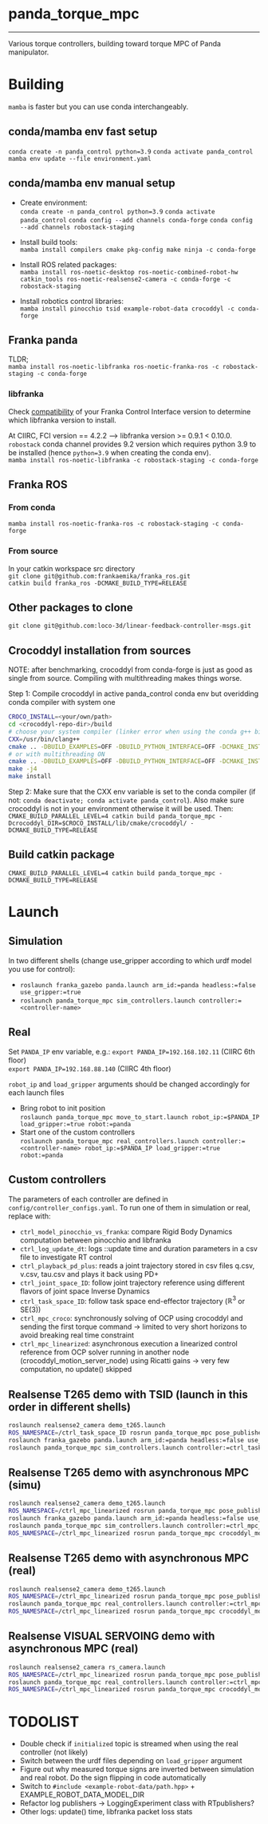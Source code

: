 # panda_torque_mpc
------------------
Various torque controllers, building toward torque MPC of Panda manipulator. 

# Building
`mamba` is faster but you can use conda interchangeably.
## conda/mamba env fast setup
`conda create -n panda_control python=3.9`
`conda activate panda_control`
`mamba env update --file environment.yaml`

## conda/mamba env manual setup
* Create environment:  
`conda create -n panda_control python=3.9`
`conda activate panda_control`
`conda config --add channels conda-forge`
`conda config --add channels robostack-staging`

* Install build tools:  
`mamba install compilers cmake pkg-config make ninja -c conda-forge`

* Install ROS related packages:  
`mamba install ros-noetic-desktop ros-noetic-combined-robot-hw catkin_tools ros-noetic-realsense2-camera -c conda-forge -c robostack-staging`

* Install robotics control libraries:  
`mamba install pinocchio tsid example-robot-data crocoddyl -c conda-forge`

## Franka panda
TLDR;  
`mamba install ros-noetic-libfranka ros-noetic-franka-ros -c robostack-staging -c conda-forge`

### libfranka
Check [compatibility](https://frankaemika.github.io/docs/compatibility.html "FCI-libfranka compatibily matrix") of your Franka Control Interface version to determine which libfranka version to install.

At CIIRC, FCI version == 4.2.2  --> libfranka version >= 0.9.1 < 0.10.0. `robostack` conda channel provides 9.2 version which requires python 3.9 to be installed (hence `python=3.9` when creating the conda env).   
`mamba install ros-noetic-libfranka -c robostack-staging -c conda-forge`

## Franka ROS
### From conda
`mamba install ros-noetic-franka-ros -c robostack-staging -c conda-forge`

### From source
In your catkin workspace src directory  
`git clone git@github.com:frankaemika/franka_ros.git`  
`catkin build franka_ros -DCMAKE_BUILD_TYPE=RELEASE`  

## Other packages to clone
`git clone git@github.com:loco-3d/linear-feedback-controller-msgs.git`

## Crocoddyl installation from sources
NOTE: after benchmarking, crocoddyl from conda-forge is just as good as single from source.
Compiling with multithreading makes things worse.

Step 1: 
Compile crocoddyl in active panda_control conda env but overidding conda compiler with system one
```bash
CROCO_INSTALL=<your/own/path>
cd <crocoddyl-repo-dir>/build
# choose your system compiler (linker error when using the conda g++ bin!!). E.G.:
CXX=/usr/bin/clang++
cmake .. -DBUILD_EXAMPLES=OFF -DBUILD_PYTHON_INTERFACE=OFF -DCMAKE_INSTALL_PREFIX=$CROCO_INSTALL
# or with multithreading ON
cmake .. -DBUILD_EXAMPLES=OFF -DBUILD_PYTHON_INTERFACE=OFF -DCMAKE_INSTALL_PREFIX=$CROCO_INSTALL -BUILD_WITH_MULTITHREADS=ON
make -j4
make install
```

Step 2:
Make sure that the CXX env variable is set to the conda compiler (if not: `conda deactivate; conda activate panda_control`). 
Also make sure crocoddyl is not in your environment otherwise it will be used. 
Then:
`CMAKE_BUILD_PARALLEL_LEVEL=4 catkin build panda_torque_mpc -Dcrocoddyl_DIR=$CROCO_INSTALL/lib/cmake/crocoddyl/ -DCMAKE_BUILD_TYPE=RELEASE`

## Build catkin package
`CMAKE_BUILD_PARALLEL_LEVEL=4 catkin build panda_torque_mpc -DCMAKE_BUILD_TYPE=RELEASE`

## 
# Launch
## Simulation
In two different shells (change use_gripper according to which urdf model you use for control):  

* `roslaunch franka_gazebo panda.launch arm_id:=panda headless:=false use_gripper:=true`
* `roslaunch panda_torque_mpc sim_controllers.launch controller:=<controller-name>`

## Real
Set `PANDA_IP` env variable, e.g.:
`export PANDA_IP=192.168.102.11` (CIIRC 6th floor)  
`export PANDA_IP=192.168.88.140` (CIIRC 4th floor)  

`robot_ip` and `load_gripper` arguments should be changed accordingly for each launch files

* Bring robot to init position  
`roslaunch panda_torque_mpc move_to_start.launch robot_ip:=$PANDA_IP load_gripper:=true robot:=panda`
* Start one of the custom controllers  
`roslaunch panda_torque_mpc real_controllers.launch controller:=<controller-name> robot_ip:=$PANDA_IP load_gripper:=true robot:=panda`

## Custom controllers
The parameters of each controller are defined in `config/controller_configs.yaml`. To run one of them in simulation or real, replace <controller-name> with:
* `ctrl_model_pinocchio_vs_franka`: compare Rigid Body Dynamics computation between pinocchio and libfranka
* `ctrl_log_update_dt`: logs ::update time and duration parameters in a csv file to investigate RT control
* `ctrl_playback_pd_plus`: reads a joint trajectory stored in csv files q.csv, v.csv, tau.csv and plays it back using PD+ 
* `ctrl_joint_space_ID`: follow joint trajectory reference using different flavors of joint space Inverse Dynamics 
* `ctrl_task_space_ID`: follow task space end-effector trajectory ($\mathbb{R}^3$ or SE(3)) 
* `ctrl_mpc_croco`: synchronously solving of OCP using crocoddyl and sending the first torque command -> limited to very short horizons to avoid breaking real time constraint 
* `ctrl_mpc_linearized`: asynchronous execution a linearized control reference from OCP solver running in another node (crocoddyl_motion_server_node) using Ricatti gains -> very few computation, no update() skipped

## Realsense T265 demo with TSID (launch in this order in different shells)
```bash
roslaunch realsense2_camera demo_t265.launch  
ROS_NAMESPACE=/ctrl_task_space_ID rosrun panda_torque_mpc pose_publisher.py  
roslaunch franka_gazebo panda.launch arm_id:=panda headless:=false use_gripper:=true  
roslaunch panda_torque_mpc sim_controllers.launch controller:=ctrl_task_space_ID  
```

## Realsense T265 demo with asynchronous MPC (simu)
```bash
roslaunch realsense2_camera demo_t265.launch
ROS_NAMESPACE=/ctrl_mpc_linearized rosrun panda_torque_mpc pose_publisher.py
roslaunch franka_gazebo panda.launch arm_id:=panda headless:=false use_gripper:=true
roslaunch panda_torque_mpc sim_controllers.launch controller:=ctrl_mpc_linearized record_joints:=true
ROS_NAMESPACE=/ctrl_mpc_linearized rosrun panda_torque_mpc crocoddyl_motion_server_node
```

## Realsense T265 demo with asynchronous MPC (real)
```bash
roslaunch realsense2_camera demo_t265.launch
ROS_NAMESPACE=/ctrl_mpc_linearized rosrun panda_torque_mpc pose_publisher.py
roslaunch panda_torque_mpc real_controllers.launch controller:=ctrl_mpc_linearized robot_ip:=$PANDA_IP load_gripper:=true robot:=panda
ROS_NAMESPACE=/ctrl_mpc_linearized rosrun panda_torque_mpc crocoddyl_motion_server_node
```

## Realsense VISUAL SERVOING demo with asynchronous MPC (real)
```bash
roslaunch realsense2_camera rs_camera.launch
ROS_NAMESPACE=/ctrl_mpc_linearized rosrun panda_torque_mpc pose_publisher.py --visual_servoing
roslaunch panda_torque_mpc real_controllers.launch controller:=ctrl_mpc_linearized robot_ip:=$PANDA_IP load_gripper:=true robot:=panda
ROS_NAMESPACE=/ctrl_mpc_linearized rosrun panda_torque_mpc crocoddyl_motion_server_node
```

# TODOLIST
* Double check if `initialized` topic is streamed when using the real controller (not likely) 
* Switch between the urdf files depending on `load_gripper` argument
* Figure out why measured torque signs are inverted between simulation and real robot.
Do the sign flipping in code automatically
* Switch to `#include <example-robot-data/path.hpp>` + EXAMPLE_ROBOT_DATA_MODEL_DIR
* Refactor log publishers -> LoggingExperiment class with RTpublishers?
* Other logs: update() time, libfranka packet loss stats
